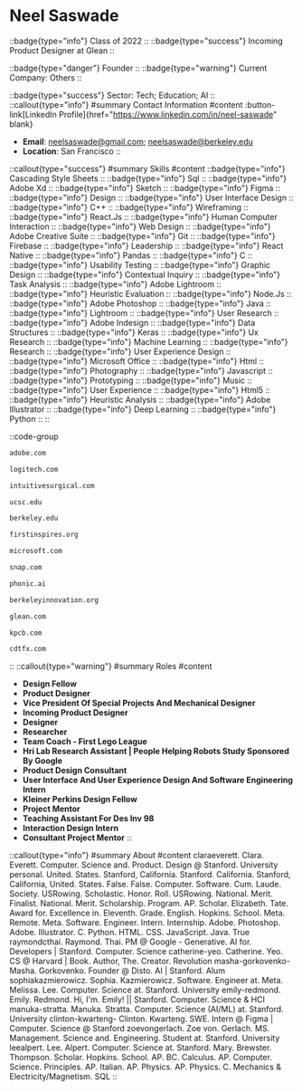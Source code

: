 # Neel Saswade
::badge{type="info"}
Class of 2022
::
::badge{type="success"}
Incoming Product Designer at Glean
::

::badge{type="danger"}
Founder
::
::badge{type="warning"}
Current Company: Others
::

::badge{type="success"}
Sector: Tech; Education; AI
::
::callout{type="info"}
#summary
Contact Information
#content
:button-link[LinkedIn Profile]{href="https://www.linkedin.com/in/neel-saswade" blank}
- **Email**: neelsaswade@gmail.com; neelsaswade@berkeley.edu
- **Location**: San Francisco
::

::callout{type="success"}
#summary
Skills
#content
::badge{type="info"}
Cascading Style Sheets
::
::badge{type="info"}
Sql
::
::badge{type="info"}
Adobe Xd
::
::badge{type="info"}
Sketch
::
::badge{type="info"}
Figma
::
::badge{type="info"}
Design
::
::badge{type="info"}
User Interface Design
::
::badge{type="info"}
C++
::
::badge{type="info"}
Wireframing
::
::badge{type="info"}
React.Js
::
::badge{type="info"}
Human Computer Interaction
::
::badge{type="info"}
Web Design
::
::badge{type="info"}
Adobe Creative Suite
::
::badge{type="info"}
Git
::
::badge{type="info"}
Firebase
::
::badge{type="info"}
Leadership
::
::badge{type="info"}
React Native
::
::badge{type="info"}
Pandas
::
::badge{type="info"}
C
::
::badge{type="info"}
Usability Testing
::
::badge{type="info"}
Graphic Design
::
::badge{type="info"}
Contextual Inquiry
::
::badge{type="info"}
Task Analysis
::
::badge{type="info"}
Adobe Lightroom
::
::badge{type="info"}
Heuristic Evaluation
::
::badge{type="info"}
Node.Js
::
::badge{type="info"}
Adobe Photoshop
::
::badge{type="info"}
Java
::
::badge{type="info"}
Lightroom
::
::badge{type="info"}
User Research
::
::badge{type="info"}
Adobe Indesign
::
::badge{type="info"}
Data Structures
::
::badge{type="info"}
Keras
::
::badge{type="info"}
Ux Research
::
::badge{type="info"}
Machine Learning
::
::badge{type="info"}
Research
::
::badge{type="info"}
User Experience Design
::
::badge{type="info"}
Microsoft Office
::
::badge{type="info"}
Html
::
::badge{type="info"}
Photography
::
::badge{type="info"}
Javascript
::
::badge{type="info"}
Prototyping
::
::badge{type="info"}
Music
::
::badge{type="info"}
User Experience
::
::badge{type="info"}
Html5
::
::badge{type="info"}
Heuristic Analysis
::
::badge{type="info"}
Adobe Illustrator
::
::badge{type="info"}
Deep Learning
::
::badge{type="info"}
Python
::
::

::code-group
```bash [Adobe Systems]
adobe.com
```
```bash [Logitech]
logitech.com
```
```bash [Intuitive Surgical]
intuitivesurgical.com
```
```bash [UC Santa Cruz]
ucsc.edu
```
```bash [UC Berkeley]
berkeley.edu
```
```bash [FIRST]
firstinspires.org
```
```bash [Microsoft]
microsoft.com
```
```bash [Snap]
snap.com
```
```bash [Phonic]
phonic.ai
```
```bash [Berkeley Innovation]
berkeleyinnovation.org
```
```bash [Glean]
glean.com
```
```bash [Kleiner Perkins Caufield & Byers]
kpcb.com
```
```bash [Creative Design Tech]
cdtfx.com
```
::
::callout{type="warning"}
#summary
Roles
#content
- **Design Fellow**
- **Product Designer**
- **Vice President Of Special Projects And Mechanical Designer**
- **Incoming Product Designer**
- **Designer**
- **Researcher**
- **Team Coach - First Lego League**
- **Hri Lab Research Assistant | People Helping Robots Study Sponsored By Google**
- **Product Design Consultant**
- **User Interface And User Experience Design And Software Engineering Intern**
- **Kleiner Perkins Design Fellow**
- **Project Mentor**
- **Teaching Assistant For Des Inv 98**
- **Interaction Design Intern**
- **Consultant Project Mentor**
::

::callout{type="info"}
#summary
About
#content
claraeverett. Clara. Everett. Computer. Science and. Product. Design @ Stanford. University personal. United. States. Stanford, California. Stanford. California. Stanford, California, United. States. False. False. Computer. Software. Cum. Laude. Society. USRowing. Scholastic. Honor. Roll. USRowing. National. Merit. Finalist. National. Merit. Scholarship. Program. AP. Scholar. Elizabeth. Tate. Award for. Excellence in. Eleventh. Grade. English. Hopkins. School. Meta. Remote. Meta. Software. Engineer. Intern. Internship. Adobe. Photoshop. Adobe. Illustrator. C. Python. HTML. CSS. JavaScript. Java. True raymondcthai. Raymond. Thai. PM @ Google - Generative. AI for. Developers | Stanford. Computer. Science catherine-yeo. Catherine. Yeo. CS @ Harvard | Book. Author, The. Creator. Revolution masha-gorkovenko- Masha. Gorkovenko. Founder @ Disto. AI | Stanford. Alum sophiakazmierowicz. Sophia. Kazmierowicz. Software. Engineer at. Meta. Melissa. Lee. Computer. Science at. Stanford. University emily-redmond. Emily. Redmond. Hi, I'm. Emily! || Stanford. Computer. Science & HCI manuka-stratta. Manuka. Stratta. Computer. Science (AI/ML) at. Stanford. University clinton-kwarteng- Clinton. Kwarteng. SWE. Intern @ Figma | Computer. Science @ Stanford zoevongerlach. Zoe von. Gerlach. MS. Management. Science and. Engineering. Student at. Stanford. University leealpert. Lee. Alpert. Computer. Science at. Stanford. Mary. Brewster. Thompson. Scholar. Hopkins. School. AP. BC. Calculus. AP. Computer. Science. Principles. AP. Italian. AP. Physics. AP. Physics. C. Mechanics & Electricity/Magnetism. SQL
::
